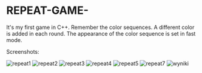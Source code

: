 # REPEAT-GAME-
It's my first game in C++.
Remember the color sequences. A different color is added in each round. The appearance of the color sequence is set in fast mode.

Screenshots: 

![repeat1](https://user-images.githubusercontent.com/20402746/50828246-1ce3bd80-1341-11e9-9188-4e496a559480.jpg)
![repeat2](https://user-images.githubusercontent.com/20402746/50828247-1ce3bd80-1341-11e9-9154-2115b1f428d5.jpg)
![repeat3](https://user-images.githubusercontent.com/20402746/50828248-1ce3bd80-1341-11e9-9766-744d3df4f633.jpg)
![repeat4](https://user-images.githubusercontent.com/20402746/50828249-1d7c5400-1341-11e9-8961-2c36fc991927.jpg)
![repeat5](https://user-images.githubusercontent.com/20402746/50828250-1d7c5400-1341-11e9-9b4b-943f3f334bea.jpg)
![repeat7](https://user-images.githubusercontent.com/20402746/50828251-1d7c5400-1341-11e9-8184-8b8d79e9b690.jpg)
![wyniki](https://user-images.githubusercontent.com/20402746/50828252-1d7c5400-1341-11e9-8b9e-d92b387e9b29.jpg)
